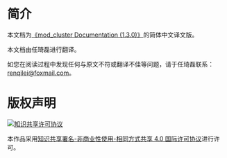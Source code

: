 # 简介

本文档为[《mod_cluster Documentation (1.3.0)》](http://docs.jboss.org/mod_cluster/1.3.0/)的简体中文译文版。

本文档由任琦磊进行翻译。

如您在阅读过程中发现任何与原文不符或翻译不佳等问题，请于任琦磊联系：renqilei@foxmail.com。

# 版权声明

[![知识共享许可协议](https://i.creativecommons.org/l/by-nc-sa/4.0/88x31.png)](http://creativecommons.org/licenses/by-nc-sa/4.0/)

本作品采用[知识共享署名-非商业性使用-相同方式共享 4.0 国际许可协议](http://creativecommons.org/licenses/by-nc-sa/4.0/)进行许可。
